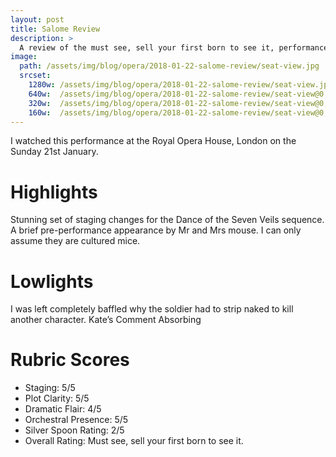 ```yaml
---
layout: post
title: Salome Review
description: >
  A review of the must see, sell your first born to see it, performance of Salome at the Royal Opera House, Covent Garden.
image: 
  path: /assets/img/blog/opera/2018-01-22-salome-review/seat-view.jpg
  srcset:
    1280w: /assets/img/blog/opera/2018-01-22-salome-review/seat-view.jpg
    640w:  /assets/img/blog/opera/2018-01-22-salome-review/seat-view@0,5x.jpg
    320w:  /assets/img/blog/opera/2018-01-22-salome-review/seat-view@0,25x.jpg
    160w:  /assets/img/blog/opera/2018-01-22-salome-review/seat-view@0,25x.jpg
---
```


I watched this performance at the Royal Opera House, London on the Sunday 21st January.

# Highlights
Stunning set of staging changes for the Dance of the Seven Veils sequence.
A brief pre-performance appearance by Mr and Mrs mouse. I can only assume they are cultured mice.

# Lowlights
I was left completely baffled why the soldier had to strip naked to kill another character.
Kate’s Comment
Absorbing

# Rubric Scores

* Staging: 5/5
* Plot Clarity: 5/5
* Dramatic Flair: 4/5
* Orchestral Presence: 5/5
* Silver Spoon Rating: 2/5
* Overall Rating: Must see, sell your first born to see it.